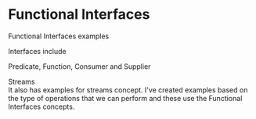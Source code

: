 # Functional Interfaces

Functional Interfaces examples

Interfaces include

Predicate, 
Function, 
Consumer and 
Supplier

Streams   
It also has examples for streams concept. I've created examples based on the type of operations that we can perform and these use the Functional Interfaces concepts.
